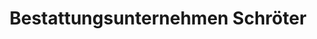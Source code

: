 ---
title: "Bestattungsunternehmen Schröter"
url: /koenigswartha/bestattungsunternehmen-schroeter/
shop: Bestattungen
---